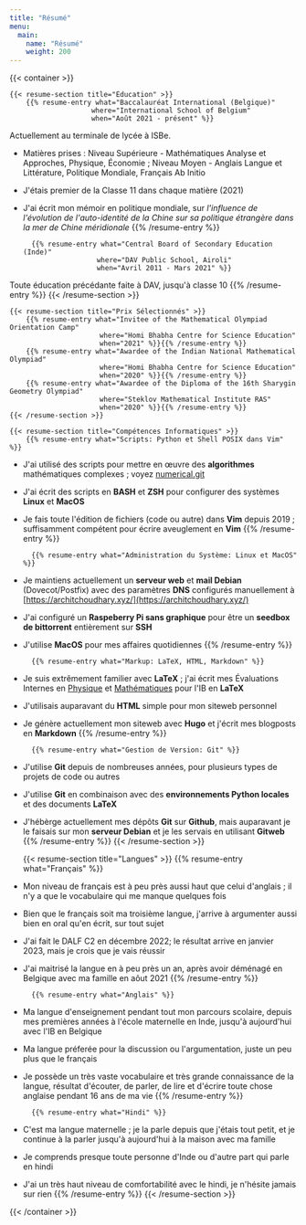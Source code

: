 ```yaml
---
title: "Résumé"
menu:
  main:
    name: "Résumé"
    weight: 200
---
```


{{< container >}}

    {{< resume-section title="Éducation" >}}
        {{% resume-entry what="Baccalauréat International (Belgique)"
                        where="International School of Belgium"
                        when="Août 2021 - présent" %}}
Actuellement au terminale de lycée à ISBe.
* Matières prises : Niveau Supérieure - Mathématiques Analyse et Approches, Physique, Économie ; Niveau Moyen - Anglais Langue et Littérature, Politique Mondiale, Français Ab Initio
* J'étais premier de la Classe 11 dans chaque matière (2021)
* J'ai écrit mon mémoir en politique mondiale, sur _l'influence de l'évolution de l'auto-identité de la Chine sur sa politique étrangère dans la mer de Chine méridionale_
        {{% /resume-entry %}}

        {{% resume-entry what="Central Board of Secondary Education (Inde)"
                        where="DAV Public School, Airoli"
                        when="Avril 2011 - Mars 2021" %}}
Toute éducation précédante faite à DAV, jusqu'à classe 10
        {{% /resume-entry %}}
    {{< /resume-section >}}

    {{< resume-section title="Prix Sélectionnés" >}}
        {{% resume-entry what="Invitee of the Mathematical Olympiad Orientation Camp"
                          where="Homi Bhabha Centre for Science Education"
                          when="2021" %}}{{% /resume-entry %}}
        {{% resume-entry what="Awardee of the Indian National Mathematical Olympiad"
                          where="Homi Bhabha Centre for Science Education"
                          when="2020" %}}{{% /resume-entry %}}
        {{% resume-entry what="Awardee of the Diploma of the 16th Sharygin Geometry Olympiad"
                          where="Steklov Mathematical Institute RAS"
                          when="2020" %}}{{% /resume-entry %}}
    {{< /resume-section >}}

    {{< resume-section title="Compétences Informatiques" >}}
        {{% resume-entry what="Scripts: Python et Shell POSIX dans Vim" %}}
* J'ai utilisé des scripts pour mettre en œuvre des __algorithmes__ mathématiques complexes ; voyez [numerical.git](https://github.com/choudhary-archit/numerical)
* J'ai écrit des scripts en __BASH__ et __ZSH__ pour configurer des systèmes __Linux__ et __MacOS__
* Je fais toute l'édition de fichiers (code ou autre) dans __Vim__ depuis 2019 ; suffisamment compétent pour écrire aveuglement en __Vim__
        {{% /resume-entry %}}

        {{% resume-entry what="Administration du Système: Linux et MacOS" %}}
* Je maintiens actuellement un __serveur web__ et __mail Debian__ (Dovecot/Postfix) avec des paramètres __DNS__ configurés manuellement à [https://architchoudhary.xyz/](https://architchoudhary.xyz/)
* J'ai configuré un __Raspeberry Pi sans graphique__ pour être un __seedbox de bittorrent__ entièrement sur __SSH__
* J'utilise __MacOS__ pour mes affaires quotidiennes
        {{% /resume-entry %}}

        {{% resume-entry what="Markup: LaTeX, HTML, Markdown" %}}
* Je suis extrêmement familier avec __LaTeX__ ; j'ai écrit mes Évaluations Internes en [Physique](https://github.com/choudhary-archit/physicsia) et [Mathématiques](https://github.com/choudhary-archit/mathsia) pour l'IB en __LaTeX__
* J'utilisais auparavant du __HTML__ simple pour mon siteweb personnel
* Je génère actuellement mon siteweb avec __Hugo__ et j'écrit mes blogposts en __Markdown__
        {{% /resume-entry %}}

        {{% resume-entry what="Gestion de Version: Git" %}}
* J'utilise __Git__ depuis de nombreuses années, pour plusieurs types de projets de code ou autres
* J'utilise __Git__ en combinaison avec des __environnements Python locales__ et des documents __LaTeX__
* J'hébèrge actuellement mes dépôts __Git__ sur __Github__, mais auparavant je le faisais sur mon __serveur Debian__ et je les servais en utilisant __Gitweb__
        {{% /resume-entry %}}
    {{< /resume-section >}}

    {{< resume-section title="Langues" >}}
        {{% resume-entry what="Français" %}}
* Mon niveau de français est à peu près aussi haut que celui d'anglais ; il n'y a que le vocabulaire qui me manque quelques fois
* Bien que le français soit ma troisième langue, j'arrive à argumenter aussi bien en oral qu'en écrit, sur tout sujet
* J'ai fait le DALF C2 en décembre 2022; le résultat arrive en janvier 2023, mais je crois que je vais réussir
* J'ai maitrisé la langue en à peu près un an, après avoir déménagé en Belgique avec ma famille en aôut 2021
        {{% /resume-entry %}}

        {{% resume-entry what="Anglais" %}}
* Ma langue d'enseignement pendant tout mon parcours scolaire, depuis mes premières années à l'école maternelle en Inde, jusqu'à aujourd'hui avec l'IB en Belgique
* Ma langue préferée pour la discussion ou l'argumentation, juste un peu plus que le français
* Je possède un très vaste vocabulaire et très grande connaissance de la langue, résultat d'écouter, de parler, de lire et d'écrire toute chose anglaise pendant 16 ans de ma vie
        {{% /resume-entry %}}

        {{% resume-entry what="Hindi" %}}
* C'est ma langue maternelle ; je la parle depuis que j'étais tout petit, et je continue à la parler jusqu'à aujourd'hui à la maison avec ma famille
* Je comprends presque toute personne d'Inde ou d'autre part qui parle en hindi
* J'ai un très haut niveau de comfortabilité avec le hindi, je n'hésite jamais sur rien
        {{% /resume-entry %}}
    {{< /resume-section >}}

{{< /container >}}
